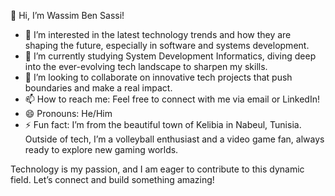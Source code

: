 
👋 Hi, I’m Wassim Ben Sassi!  
- 👀 I’m interested in the latest technology trends and how they are shaping the future, especially in software and systems development.  
- 🌱 I’m currently studying System Development Informatics, diving deep into the ever-evolving tech landscape to sharpen my skills.  
- 💞️ I’m looking to collaborate on innovative tech projects that push boundaries and make a real impact.  
- 📫 How to reach me: Feel free to connect with me via email or LinkedIn!  
- 😄 Pronouns: He/Him  
- ⚡ Fun fact: I’m from the beautiful town of Kelibia in Nabeul, Tunisia. Outside of tech, I’m a volleyball enthusiast and a video game fan, always ready to explore new gaming worlds.

Technology is my passion, and I am eager to contribute to this dynamic field. Let’s connect and build something amazing!

<!---
bswassim1/bswassim1 is a ✨ special ✨ repository because its `README.md` (this file) appears on your GitHub profile.
You can click the Preview link to take a look at your changes.
--->
